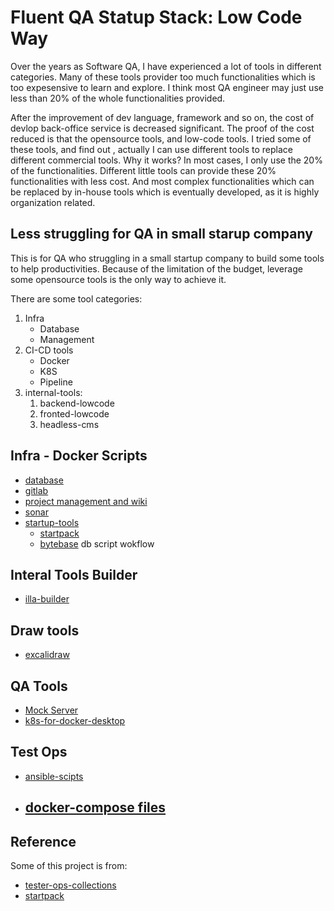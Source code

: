 # Fluent QA Statup Stack: Low Code Way

Over the years as Software QA, I have experienced a lot of tools in different categories.
Many of these tools provider too much functionalities which is too expesensive to learn and explore. I think most QA engineer may just use less than 20% of the whole functionalities provided.

After the improvement of dev language, framework and so on, the cost of devlop back-office service is decreased significant. The proof of the cost reduced is that the opensource tools, and low-code tools. I tried some of these tools, and find out , actually I can use different tools to replace different commercial tools. Why it works? In most cases, I only use the 20% of the functionalities.
Different little tools can provide these 20% functionalities with less cost. And most complex functionalities which can be replaced by in-house tools which is eventually developed, as it is highly organization related. 

## Less struggling for QA in small starup company 

This is for QA who struggling in a small startup company to build some tools to help productivities.
Because of the limitation of the budget, leverage some opensource tools is the only way to achieve it.

There are some tool categories:

1. Infra
   * Database
   * Management
2. CI-CD tools
   * Docker
   * K8S
   * Pipeline
3. internal-tools: 
   1. backend-lowcode
   2. fronted-lowcode
   3. headless-cms

## Infra - Docker Scripts

- [database](infra/database-tools)
- [gitlab](infra/gitlab)
- [project management and wiki](qa-lowcode/pm/)
- [sonar](infra/sonar/)
- [startup-tools](startup-tools/)
  - [startpack](startup-tools/startpack/)
  - [bytebase](startup-tools/bytebase) db script wokflow

## Interal Tools Builder

- [illa-builder](fullstack-lowcode/illa-builder)

## Draw tools

- [excalidraw](https://github.com/excalidraw/excalidraw)
## QA Tools

- [Mock Server](qa-lowcode/mockp-server)
- [k8s-for-docker-desktop](qa-lowcode/k8s-docker)

## Test Ops

- [ansible-scipts](tester-ops/ansible)
- [docker-compose files](tester-ops/dockers)
  - 
## Reference

Some of this project is from:
- [tester-ops-collections](http://github.com/qdriven/tester-ops-collections)
- [startpack](https://github.com/tldr-devops/startpack.git)